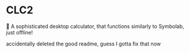 # CLC2
🧮 A sophisticated desktop calculator, that functions similarly to Symbolab, just offline!

accidentally deleted the good readme, guess I gotta fix that now
